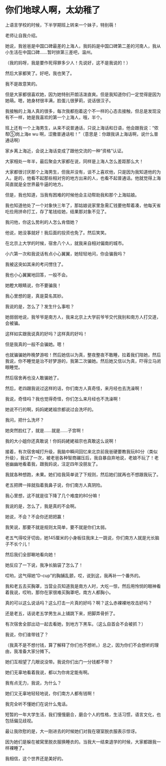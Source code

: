 # 你们地球人啊，太幼稚了

上语言学校的时候，下半学期班上转来一个妹子，特别萌！ 

老师让自我介绍。 

她说，我爸爸是中国口碑最差的上海人，我妈妈是中国口碑第二差的河南人，我从小生活在中国口碑……暂时排第三差吧，温州。 

（我的妈呀，我是要作死得罪多少人！先说好，这不是我说的！） 

然后大家都笑了。好吧，我也笑了。 

我不是故意笑的。 

但是大家都很喜欢她，因为她特别开朗活泼直爽。但是我知道你们一定觉得是因为她萌。嗯，她身材很丰满，脸蛋儿很萝莉，说话很汉子。 

我接触的上海人真的很多，每次我都抱着这个不一样的心态去接触，但总是发现没有不一样，她是我喜欢的第一个上海人，哦，半个。 

班上还有一个上海男生，从来不说普通话，只说上海话和日语，他会跟我说：“侬帮⑤岗上海e wu 啊，涩撒普通话啦！”（意思是：你跟我讲上海话啊，说什么普通话啊） 

家乡离上海近，会说上海话变成了跟他交流的一种“资格”认证。 

大家相处一年半，最后聚会大家都在说，同样是上海人怎么差距那么大！ 

大家都很讨厌那个上海男生，但我并没有，谈不上喜欢他，只是因为我知道他的为人。是的，他看不起那些相对穷的地方出来的人，也看不起普通话。他就觉得上海简直就是全世界最牛逼的地方。 

但是，我也知道，当我有困难的时候他会主动帮助我和那个上海姑娘。 

我也知道他处了一个对象快三年了，那姑娘说家里急需汇钱要他帮着凑，他每天省吃俭用拼命打工，存了笔钱给她，结果那对象不见了。 

我问他，你这么势利的人怎么肯借她？ 

他说，她没事就好！我后面的投资也免了。然后笑笑。 

在北京上大学的时候，宿舍八个人，就我来自相对偏南的城市。 

小六第一次和我说话有点小心翼翼，她轻轻地问，你会骗我吗？ 

我被这突如其来的考问愣住了。 

我也小心翼翼地回答，一般不会。 

她瞪大眼睛说，你不要骗我！ 

我心里想的是，真是莫名其妙。 

我说的是，怎么了？发生什么事啦？ 

她弱弱地说，我爷爷是南方人，我来北京上大学前爷爷交代我别和南方人打交道，会被骗。 

这样如实跟我说真的好吗？这样真的好吗！ 

但是我真的一般不会骗她。嗯！ 

也就骗骗她昨晚梦游啦！然后她信以为真，整夜整夜不敢睡，拉着我们陪她，然后我说，你不睡觉是治不好梦游的，我第二次骗她。然后她又信以为真，吓得立马闭眼睡觉。 

然后宿舍再也没人敢骗她了。 

然后，老四跟我说过这样的话，你们南方人真奇怪，来月经也去洗澡啊！ 

我说，奇怪吗？我也觉得奇怪，你们怎么来月经也不洗澡啊！ 

她说不行的啊，妈妈姥姥祖宗都说过会洗坏的。 

我问，把什么洗坏？ 

她突然脸红了，就是……就是……子宫啊！ 

我的大小姐你还真敢说！你妈妈姥姥祖宗也真敢这么说啊！ 

接着，有次宿舍喊打升级，我脑中瞬间回忆来北京前我爸硬要教我玩80分（类似升级），我试了一次，被老爸各种智商碾压后，我自暴自弃地说，老娘不玩了！老爸幽幽地看着我，跟我妈说，注定四年没朋友了。 

我就各种想跑，未果。她们给我简单说了下规则，然后她们就再也不想跟我玩了。 

老五把牌一摔就指着我鼻子说，你们南方人真阴险。 

我心里想，这不就是往下降了几个难度的80分嘛！ 

我说的是，怎么了，我是真的不会啊。 

她说，不会？不会你还把把赢！ 

我笑说，那要不就是规则太简单，要不就是你们太弱。 

老五气得咬牙切齿，她145厘米的小身板往我床上一跳说，你们南方人就是光长脑子不长个儿！ 

然后我们全部唰地看向她！ 

她反应了一下说，我净长脑袋了怎么了！ 

哎哟，这气得她“D-cup”的胸脯乱颤，哎，说到这，我再补一个番外的。 

我和老五去买胸罩，当营业员知道我是南方人时，大吃一惊，然后用怜悯的眼神看着我说，哎哟，那你在家很难买胸罩吧，南方人都胸小。 

真的可以这么说话吗？这么打击一片真的好吗？啊？这么赤裸裸地攻击好吗？ 

还是老五，话说老五学男生从上铺跳下来，把脚弄骨折了。 

有次宿舍全部出动一起去看她，到地方下黑车。（这么自首会不会被抓？） 

我说，你们谁带钱了？ 

（我真不是不想付钱，算了解释了你们也不想听。）总之，因为你们不会想听的理由，我准备大家分摊下。 

她们互相望了几眼说没带。我说你们出门一分钱都不带？ 

她们无辜地看着我说，都以为你肯定能有啊。 

我有点无力，我说，为什么？ 

她们又无辜地轻轻地说，你们南方人都有钱啊！ 

我完全听不懂她们在说什么鬼话。 

短暂的一年大学生活，我们慢慢磨合，磨合个人的性格，生活习惯，语言文化，也包括偏见歧视。 

最让我欣慰的是，大一刚进去的时候她们对我在寝室脱衣服表示惊讶。 

因为她们是躲在被窝里脱衣服换睡衣的。当我大一结束退学的时候，大家都跟我一样裸睡了。 

我相信，这个世界还是美好的。